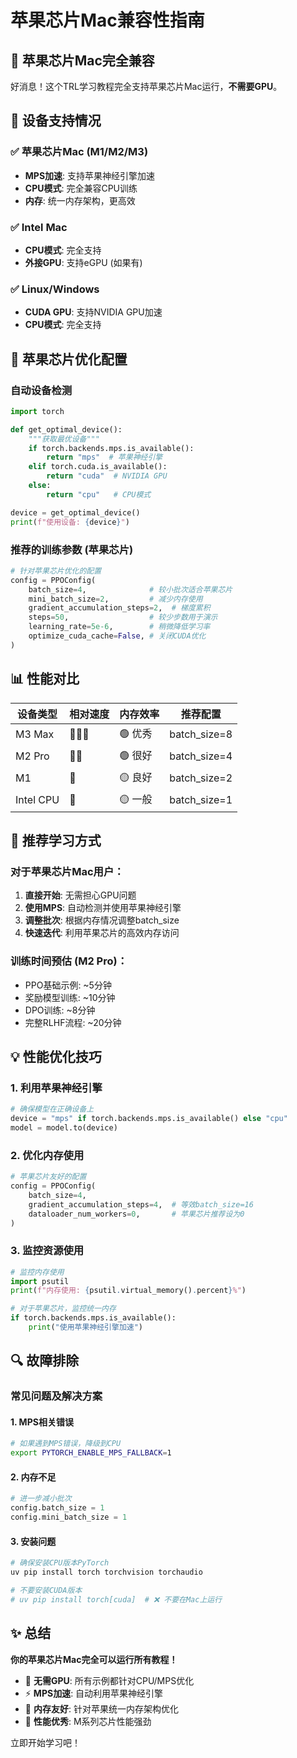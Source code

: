 # 苹果芯片Mac兼容性指南

## 🍎 苹果芯片Mac完全兼容

好消息！这个TRL学习教程完全支持苹果芯片Mac运行，**不需要GPU**。

## 🔧 设备支持情况

### ✅ 苹果芯片Mac (M1/M2/M3)
- **MPS加速**: 支持苹果神经引擎加速
- **CPU模式**: 完全兼容CPU训练
- **内存**: 统一内存架构，更高效

### ✅ Intel Mac
- **CPU模式**: 完全支持
- **外接GPU**: 支持eGPU (如果有)

### ✅ Linux/Windows
- **CUDA GPU**: 支持NVIDIA GPU加速
- **CPU模式**: 完全支持

## 🚀 苹果芯片优化配置

### 自动设备检测
```python
import torch

def get_optimal_device():
    """获取最优设备"""
    if torch.backends.mps.is_available():
        return "mps"  # 苹果神经引擎
    elif torch.cuda.is_available():
        return "cuda"  # NVIDIA GPU
    else:
        return "cpu"   # CPU模式

device = get_optimal_device()
print(f"使用设备: {device}")
```

### 推荐的训练参数 (苹果芯片)
```python
# 针对苹果芯片优化的配置
config = PPOConfig(
    batch_size=4,              # 较小批次适合苹果芯片
    mini_batch_size=2,         # 减少内存使用
    gradient_accumulation_steps=2,  # 梯度累积
    steps=50,                  # 较少步数用于演示
    learning_rate=5e-6,        # 稍微降低学习率
    optimize_cuda_cache=False, # 关闭CUDA优化
)
```

## 📊 性能对比

| 设备类型 | 相对速度 | 内存效率 | 推荐配置 |
|---------|---------|---------|---------|
| M3 Max | 🚀🚀🚀 | 🟢 优秀 | batch_size=8 |
| M2 Pro | 🚀🚀 | 🟢 很好 | batch_size=4 |
| M1 | 🚀 | 🟡 良好 | batch_size=2 |
| Intel CPU | 🐌 | 🟡 一般 | batch_size=1 |

## 🎯 推荐学习方式

### 对于苹果芯片Mac用户：
1. **直接开始**: 无需担心GPU问题
2. **使用MPS**: 自动检测并使用苹果神经引擎
3. **调整批次**: 根据内存情况调整batch_size
4. **快速迭代**: 利用苹果芯片的高效内存访问

### 训练时间预估 (M2 Pro)：
- PPO基础示例: ~5分钟
- 奖励模型训练: ~10分钟  
- DPO训练: ~8分钟
- 完整RLHF流程: ~20分钟

## 💡 性能优化技巧

### 1. 利用苹果神经引擎
```python
# 确保模型在正确设备上
device = "mps" if torch.backends.mps.is_available() else "cpu"
model = model.to(device)
```

### 2. 优化内存使用
```python
# 苹果芯片友好的配置
config = PPOConfig(
    batch_size=4,
    gradient_accumulation_steps=4,  # 等效batch_size=16
    dataloader_num_workers=0,       # 苹果芯片推荐设为0
)
```

### 3. 监控资源使用
```python
# 监控内存使用
import psutil
print(f"内存使用: {psutil.virtual_memory().percent}%")

# 对于苹果芯片，监控统一内存
if torch.backends.mps.is_available():
    print("使用苹果神经引擎加速")
```

## 🔍 故障排除

### 常见问题及解决方案

#### 1. MPS相关错误
```bash
# 如果遇到MPS错误，降级到CPU
export PYTORCH_ENABLE_MPS_FALLBACK=1
```

#### 2. 内存不足
```python
# 进一步减小批次
config.batch_size = 1
config.mini_batch_size = 1
```

#### 3. 安装问题
```bash
# 确保安装CPU版本PyTorch
uv pip install torch torchvision torchaudio

# 不要安装CUDA版本
# uv pip install torch[cuda]  # ❌ 不要在Mac上运行
```

## ✨ 总结

**你的苹果芯片Mac完全可以运行所有教程！**

- 🎯 **无需GPU**: 所有示例都针对CPU/MPS优化
- ⚡ **MPS加速**: 自动利用苹果神经引擎
- 💚 **内存友好**: 针对苹果统一内存架构优化
- 🚀 **性能优秀**: M系列芯片性能强劲

立即开始学习吧！